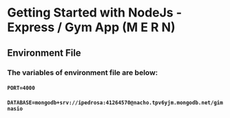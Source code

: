 # Getting Started with NodeJs - Express / Gym App (M E R N)

## Environment File

### The variables of environment file are below:

#### `PORT=4000`
#### `DATABASE=mongodb+srv://ipedrosa:41264570@nacho.tpv6yjm.mongodb.net/gimnasio`


